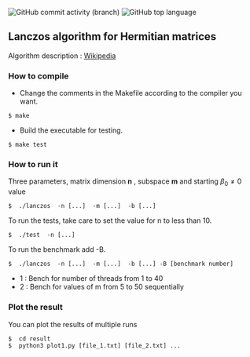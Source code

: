 ![GitHub commit activity (branch)](https://img.shields.io/github/commit-activity/t/AdRi1t/Lanczos?logo=github) ![GitHub top language](https://img.shields.io/github/languages/top/AdRi1t/Lanczos?logo=C&label=Language%20)

## Lanczos algorithm for Hermitian matrices
Algorithm description : [Wikipedia](https://en.wikipedia.org/wiki/Lanczos_algorithm)

### How to compile

- Change the comments in the Makefile according to the compiler you want.
```
$ make
```
- Build the executable for testing.
```
$ make test
```

### How to run it
Three parameters, matrix dimension **n** , subspace **m** and starting $\beta_0 \neq 0$ value
```
$  ./lanczos  -n [...]  -m [...]  -b [...]
```
To run the tests, take care to set the value for n to less than 10.
```
$  ./test  -n [...]
```
To run the benchmark add -B<arg>.
```
$  ./lanczos  -n [...]  -m [...]  -b [...] -B [benchmark number]
```
- 1 : Bench for number of threads from 1 to 40
- 2 : Bench for values of m from 5 to 50 sequentially
 
### Plot the result
You can plot the results of multiple runs
```
$  cd result
$  python3 plot1.py [file_1.txt] [file_2.txt] ...
```
